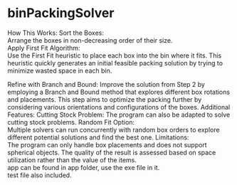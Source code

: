 # binPackingSolver
How This Works:
Sort the Boxes:  
  Arrange the boxes in non-decreasing order of their size.  
Apply First Fit Algorithm:  
  Use the First Fit heuristic to place each box into the bin where it fits.
  This heuristic quickly generates an initial feasible packing solution by trying to minimize wasted space in each bin.  

Refine with Branch and Bound:
  Improve the solution from Step 2 by employing a Branch and Bound method that explores different box rotations and placements.
  This step aims to optimize the packing further by considering various orientations and configurations of the boxes.
Additional Features:
  Cutting Stock Problem: The program can also be adapted to solve cutting stock problems.
Random Fit Option:   
  Multiple solvers can run concurrently with random box orders to explore different potential solutions and find the best one.
Limitations:   
  The program can only handle box placements and does not support spherical objects. The quality of the result is assessed based on space utilization rather than the value of the items.  
app can be found in app folder, use the exe file in it.  
test file also included.
